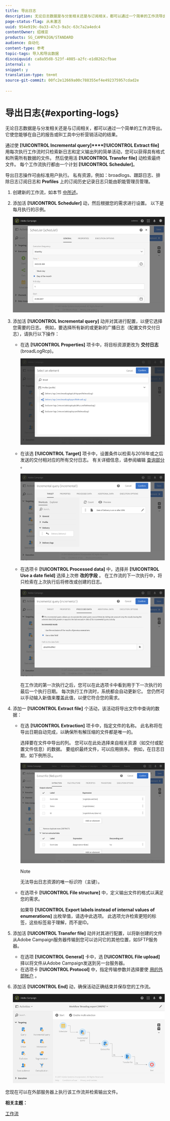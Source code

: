 ```yaml
---
title: 导出日志
description: 无论日志数据是与分发相关还是与订阅相关，都可以通过一个简单的工作流导出。
page-status-flag: 从未激活
uuid: 954e919c-0a33-47c3-9a3c-63c7a2a4edc4
contentOwner: 绍维亚
products: SG_CAMPAIGN/STANDARD
audience: 自动化
content-type: 参考
topic-tags: 导入和导出数据
discoiquuid: ca8a95d8-523f-4085-a2fc-e1d8262cfbae
internal: n
snippet: y
translation-type: tm+mt
source-git-commit: 00fc2e12669a00c788355ef4e492375957cdad2e

---
```



# 导出日志{#exporting-logs}

无论日志数据是与分发相关还是与订阅相关，都可以通过一个简单的工作流导出。 它使您能够在自己的报告或BI工具中分析营销活动的结果。

通过使 **[!UICONTROL Incremental query]****[!UICONTROL Extract file]** 用每次执行工作流时只检索新日志和定义输出列的简单活动，您可以获得具有格式和所需所有数据的文件。 然后使用活 **[!UICONTROL Transfer file]** 动检索最终文件。 每个工作流执行都由一个计划 **[!UICONTROL Scheduler]**。

导出日志操作可由标准用户执行。 私有资源，例如：broadlogs、跟踪日志、排除日志订阅日志和 **Profiles** 上的订阅历史记录日志只能由职能管理员管理。

1. 创建新的工作流，如本节 [中所述](../../automating/using/building-a-workflow.md#creating-a-workflow)。
1. 添加活 **[!UICONTROL Scheduler]** 动，然后根据您的需求进行设置。 以下是每月执行的示例。

   ![](assets/export_logs_scheduler.png)

1. 添加活 **[!UICONTROL Incremental query]** 动并对其进行配置，以便它选择您需要的日志。 例如，要选择所有新的或更新的广播日志（配置文件交付日志），请执行以下操作：

   * 在选 **[!UICONTROL Properties]** 项卡中，将目标资源更改为 **交付日志** (broadLogRcp)。

      ![](assets/export_logs_query_properties.png)

   * 在该选 **[!UICONTROL Target]** 项卡中，设置条件以检索与2016年或之后发送的交付相对应的所有交付日志。 有关详细信息，请参阅编辑 [查询部分](../../automating/using/editing-queries.md#creating-queries) 。

      ![](assets/export_logs_query_target.png)

   * 在选项卡 **[!UICONTROL Processed data]** 中，选择并 **[!UICONTROL Use a date field]** 选择上次修 **改的字段** 。 在工作流的下一次执行中，将只检索在上次执行后将修改或创建的日志。

      ![](assets/export_logs_query_processeddata.png)

      在工作流的第一次执行之后，您可以在此选项卡中看到用于下一次执行的最后一个执行日期。 每次执行工作流时，系统都会自动更新它。 您仍然可以手动输入新值来覆盖此值，以便它符合您的需求。

1. 添加一 **[!UICONTROL Extract file]** 个活动，该活动将导出文件中查询的数据：

   * 在选 **[!UICONTROL Extraction]** 项卡中，指定文件的名称。 此名称将在导出日期自动完成，以确保所有解压缩的文件都是唯一的。

      选择要在文件中导出的列。 您可以在此处选择来自相关资源（如交付或配置文件信息）的数据。 要组织最终文件，可以应用排序。 例如，在日志日期，如下例所示。

      ![](assets/export_logs_extractfile_extraction.png)

      >[!NOTE]
      >
      >无法导出日志资源的唯一标识符（主键）。

   * 在选项卡 **[!UICONTROL File structure]** 中，定义输出文件的格式以满足您的需求。

      如果导 **[!UICONTROL Export labels instead of internal values of enumerations]** 出枚举值，请选中此选项。 此选项允许检索更短的标签，这些标签易于理解，而不是ID。

1. 添加活 **[!UICONTROL Transfer file]** 动并对其进行配置，以将新创建的文件从Adobe Campaign服务器传输到您可以访问它的其他位置，如SFTP服务器。

   * 在选项 **[!UICONTROL General]** 卡中，选 **[!UICONTROL File upload]** 择以将文件从Adobe Campaign发送到另一台服务器。
   * 在选项卡 **[!UICONTROL Protocol]** 中，指定传输参数并选择要使 [用的外部帐户](../../administration/using/external-accounts.md#creating-an-external-account) 。

1. 添加活 **[!UICONTROL End]** 动，确保活动正确结束并保存您的工作流。

   ![](assets/export_logs_example_workflow.png)

您现在可以在外部服务器上执行该工作流并检索输出文件。

**相关主题：**

[工作流](../../automating/using/discovering-workflows.md)
